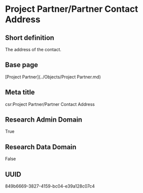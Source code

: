 # Project Partner/Partner Contact Address
## Short definition
The address of the contact.
## Base page
[Project Partner](../Objects/Project Partner.md)
## Meta title
csr:Project Partner/Partner Contact Address
## Research Admin Domain
True
## Research Data Domain
False
## UUID
849b6669-3827-4159-bc04-e39a128c07c4
